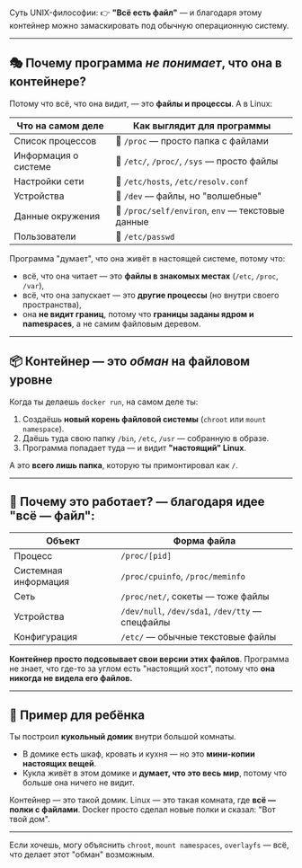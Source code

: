 Cуть UNIX-философии:
👉 **"Всё есть файл"** — и благодаря этому контейнер можно замаскировать под обычную операционную систему.

---

## 🎭 Почему программа *не понимает*, что она в контейнере?

Потому что всё, что она видит, — это **файлы и процессы**. А в Linux:

| Что на самом деле    | Как выглядит для программы                        |
| -------------------- | ------------------------------------------------- |
| Список процессов     | 📄 `/proc` — просто папка с файлами               |
| Информация о системе | 📄 `/etc/`, `/proc/`, `/sys` — просто файлы       |
| Настройки сети       | 📄 `/etc/hosts`, `/etc/resolv.conf`               |
| Устройства           | 📄 `/dev` — файлы, но "волшебные"                 |
| Данные окружения     | 📄 `/proc/self/environ`, `env` — текстовые данные |
| Пользователи         | 📄 `/etc/passwd`                                  |

Программа "думает", что она живёт в настоящей системе, потому что:

* всё, что она читает — это **файлы в знакомых местах** (`/etc`, `/proc`, `/var`),
* всё, что она запускает — это **другие процессы** (но внутри своего пространства),
* она **не видит границ**, потому что **границы заданы ядром и namespaces**, а не самим файловым деревом.

---

## 📦 Контейнер — это *обман* на файловом уровне

Когда ты делаешь `docker run`, на самом деле ты:

1. Создаёшь **новый корень файловой системы** (`chroot` или `mount namespace`).
2. Даёшь туда свою папку `/bin`, `/etc`, `/usr` — собранную в образе.
3. Программа попадает туда — и видит **"настоящий" Linux**.

А это **всего лишь папка**, которую ты примонтировал как `/`.

---

## 🧠 Почему это работает? — благодаря идее "всё — файл":

| Объект               | Форма файла                                      |
| -------------------- | ------------------------------------------------ |
| Процесс              | `/proc/[pid]`                                    |
| Системная информация | `/proc/cpuinfo`, `/proc/meminfo`                 |
| Сеть                 | `/proc/net/`, сокеты — тоже файлы                |
| Устройства           | `/dev/null`, `/dev/sda1`, `/dev/tty` — спецфайлы |
| Конфигурация         | `/etc/` — обычные текстовые файлы                |

**Контейнер просто подсовывает свои версии этих файлов**. Программа не знает, что где-то за углом есть "настоящий хост", потому что **она никогда не видела его файлов.**

---

## 🧸 Пример для ребёнка

Ты построил **кукольный домик** внутри большой комнаты.

* В домике есть шкаф, кровать и кухня — но это **мини-копии настоящих вещей**.
* Кукла живёт в этом домике и **думает, что это весь мир**, потому что больше она ничего не видит.

Контейнер — это такой домик.
Linux — это такая комната, где **всё — полки с файлами**.
Docker просто сделал новые полки и сказал: "Вот твой дом".

---

Если хочешь, могу объяснить `chroot`, `mount namespaces`, `overlayfs` — всё, что делает этот "обман" возможным.
